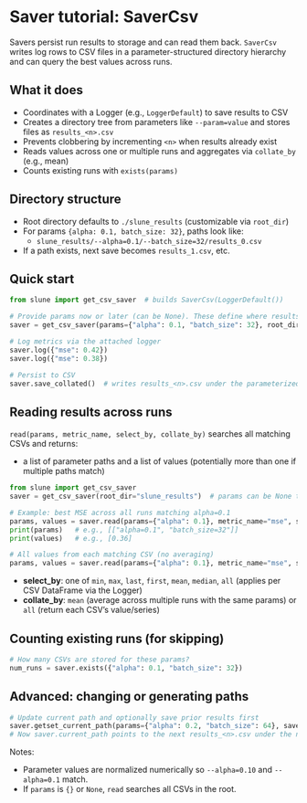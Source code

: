 # Saver tutorial: SaverCsv

Savers persist run results to storage and can read them back. `SaverCsv` writes log rows to CSV files in a parameter-structured directory hierarchy and can query the best values across runs.

## What it does
- Coordinates with a Logger (e.g., `LoggerDefault`) to save results to CSV
- Creates a directory tree from parameters like `--param=value` and stores files as `results_<n>.csv`
- Prevents clobbering by incrementing `<n>` when results already exist
- Reads values across one or multiple runs and aggregates via `collate_by` (e.g., mean)
- Counts existing runs with `exists(params)`

## Directory structure
- Root directory defaults to `./slune_results` (customizable via `root_dir`)
- For params `{alpha: 0.1, batch_size: 32}`, paths look like:
  - `slune_results/--alpha=0.1/--batch_size=32/results_0.csv`
- If a path exists, next save becomes `results_1.csv`, etc.

## Quick start
```python
from slune import get_csv_saver  # builds SaverCsv(LoggerDefault())

# Provide params now or later (can be None). These define where results are saved.
saver = get_csv_saver(params={"alpha": 0.1, "batch_size": 32}, root_dir="slune_results")

# Log metrics via the attached logger
saver.log({"mse": 0.42})
saver.log({"mse": 0.38})

# Persist to CSV
saver.save_collated()  # writes results_<n>.csv under the parameterized path
```

## Reading results across runs
`read(params, metric_name, select_by, collate_by)` searches all matching CSVs and returns:
- a list of parameter paths and a list of values (potentially more than one if multiple paths match)

```python
from slune import get_csv_saver
saver = get_csv_saver(root_dir="slune_results")  # params can be None to search all

# Example: best MSE across all runs matching alpha=0.1
params, values = saver.read(params={"alpha": 0.1}, metric_name="mse", select_by="min", collate_by="mean")
print(params)   # e.g., [["alpha=0.1", "batch_size=32"]]
print(values)   # e.g., [0.36]

# All values from each matching CSV (no averaging)
params, values = saver.read(params={"alpha": 0.1}, metric_name="mse", select_by="all", collate_by="all")
```

- **select_by**: one of `min`, `max`, `last`, `first`, `mean`, `median`, `all` (applies per CSV DataFrame via the Logger)
- **collate_by**: `mean` (average across multiple runs with the same params) or `all` (return each CSV’s value/series)

## Counting existing runs (for skipping)
```python
# How many CSVs are stored for these params?
num_runs = saver.exists({"alpha": 0.1, "batch_size": 32})
```

## Advanced: changing or generating paths
```python
# Update current path and optionally save prior results first
saver.getset_current_path(params={"alpha": 0.2, "batch_size": 64}, save=True)
# Now saver.current_path points to the next results_<n>.csv under the new param path
```

Notes:
- Parameter values are normalized numerically so `--alpha=0.10` and `--alpha=0.1` match.
- If `params` is `{}` or `None`, `read` searches all CSVs in the root.